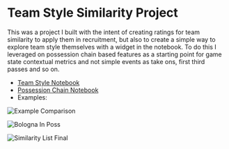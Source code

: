 # Team Style Similarity Project
This was a project I built with the intent of creating ratings for team similarity to apply them in recruitment, but also to create a simple way to explore team style themselves with a widget in the notebook. To do this I leveraged on possession chain based features as a starting point for game state contextual metrics and not simple events as take ons, first third passes and so on. 

- [Team Style Notebook](https://gibranium.github.io/positioncluster/STYLE-SIMILARITY-TEAMS.html)
- [Possession Chain Notebook](https://gibranium.github.io/positioncluster/POSSESSION-CHAIN.html)
- Examples:

![Example Comparison](https://github.com/user-attachments/assets/3352abb5-3e6f-4bb8-abfe-9b102b195dbe)

![Bologna In Poss](https://github.com/user-attachments/assets/5627bff3-2efd-4fff-a9a2-f57da32251f3)

![Similarity List Final](https://github.com/user-attachments/assets/f41e34d8-c89f-445a-8b5e-3e9581b9dd29)
